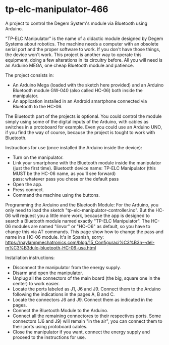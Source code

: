 # tp-elc-manipulator-466
A project to control the Degem System's module via Bluetooth using Arduino.

"TP-ELC Manipulator" is the name of a didactic module designed by Degem Systems about robotics.
The machine needs a computer with an obsolete serial port and the proper software to work. If you don't have those things, the device won't work.
This project is another way to operate this equipment, doing a few alterations in its circuitry before. All you will need is an Arduino MEGA, one cheap Bluetooth module and patience.

The project consists in:
- An Arduino Mega (loaded with the sketch here provided) and an Arduino Bluetooth module GW-040 (also called HC-06) both inside the manipulator.
- An application installed in an Android smartphone connected via Bluetooth to the HC-06.

The Bluetooth part of the projects is optional. You could control the module simply using some of the digital inputs of the Arduino, with cables as switches in a protoboard for example. Even you could use an Arduino UNO, if you find the way of course, because the project is tought to work with Bluetooth.

Instructions for use (once installed the Arduino inside the device):
- Turn on the manipulator.
- Link your smartphone with the Bluetooth module inside the manipulator (just the first time).
  Bluetooth device name: TP-ELC Manipulator (this MUST be the HC-06 name, as you'll see forward)      
  pass: whatever pass you chose or the default pass
- Open the app.
- Press connect.
- Command the machine using the buttons.

Programming the Arduino and the Bluetooth Module:
For the Arduino, you only need to load the sketch "tp-elc-manipulator-controller.ino". But the HC-06 will request you a little more work, because the app is designed to search a Bluetooth module named exactly "TP-ELC Manipulator". The HC-06 modules are named "linvor" or "HC-O6" as default, so you have to change this via AT commands.
This page show how to change the pass and name in a HC-06 module. It's in Spanish, sorry:
https://naylampmechatronics.com/blog/15_Configuraci%C3%B3n--del-m%C3%B3dulo-bluetooth-HC-06-usa.html

Installation instructions:
- Disconnect the manipulator from the energy supply.
- Disarm and open the manipulator.
- Unplug all the connectors of the main board (the big, square one in the center) to work easier.
- Locate the ports labeled as J1, J6 and J9. Connect them to the Arduino following the indications in the pages A, B and C.
- Locate the connectors J6 and J9. Connect them as indicated in the pages.
- Connect the Bluetooth Module to the Arduino.
- Connect all the remaining connectores to their respectives ports. Some connectors (J6 and J9) will remain "in the air", you can connect them to their ports using protoboard cables.
- Close the manipulator if you want, connect the energy supply and proceed to the instructions for use.

